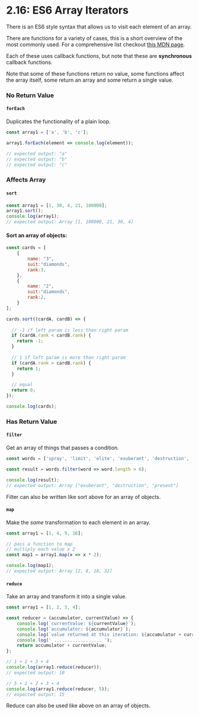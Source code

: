 # 2.16: ES6 Array Iterators

There is an ES6 style syntax that allows us to visit each element of an array.

There are functions for a variety of cases, this is a short overview of the most commonly used. For a comprehensive list checkout [this MDN page](https://developer.mozilla.org/en-US/docs/Web/JavaScript/Reference/Global_Objects/Array).

Each of these uses callback functions, but note that these are **synchronous** callback functions.

Note that some of these functions return no value, some functions affect the array itself, some return an array and some return a single value.

### No Return Value

#### `forEach`

Duplicates the functionality of a plain loop.

```javascript
const array1 = ['a', 'b', 'c'];

array1.forEach(element => console.log(element));

// expected output: "a"
// expected output: "b"
// expected output: "c"
```

### Affects Array

#### `sort`

```javascript
const array1 = [1, 30, 4, 21, 100000];
array1.sort();
console.log(array1);
// expected output: Array [1, 100000, 21, 30, 4]
```

#### Sort an array of objects:

```javascript
const cards = [
    {
        name: "3",
        suit:"diamonds",
        rank:3,
    },
    {
        name: "2",
        suit:"diamonds",
        rank:2,
    }
];

cards.sort((cardA, cardB) => {
    
  // -1 if left param is less than right param  
  if (cardA.rank < cardB.rank) {
    return -1;
  }
  
  // 1 if left param is more than right param
  if (cardA.rank > cardB.rank) {
    return 1;
  }

  // equal
  return 0;
});

console.log(cards);
```

### Has Return Value

#### `filter`

Get an array of things that passes a condition.

```javascript
const words = ['spray', 'limit', 'elite', 'exuberant', 'destruction', 'present'];

const result = words.filter(word => word.length > 6);

console.log(result);
// expected output: Array ["exuberant", "destruction", "present"]
```

Filter can also be written like sort above for an array of objects.

#### `map`

Make the _same_ transformation to each element in an array.

```javascript
const array1 = [1, 4, 9, 16];

// pass a function to map
// multiply each value x 2
const map1 = array1.map(x => x * 2);

console.log(map1);
// expected output: Array [2, 8, 18, 32]
```

#### **`reduce`**

Take an array and transform it into a single value.

```javascript
const array1 = [1, 2, 3, 4];

const reducer = (accumulator, currentValue) => {
    console.log(`currentValue: ${currentValue}`);
    console.log(`accumulator: ${accumulator}`);
    console.log(`value returned at this iteration: ${accumulator + currentValue}`);
    console.log(' .................. ');
    return accumulator + currentValue;
};

// 1 + 2 + 3 + 4
console.log(array1.reduce(reducer));
// expected output: 10

// 5 + 1 + 2 + 3 + 4
console.log(array1.reduce(reducer, 5));
// expected output: 15
```

Reduce can also be used like above on an array of objects.

